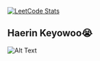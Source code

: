 [![LeetCode Stats](https://leetcard.jacoblin.cool/pyjuan91?theme=wtf&extension=contest&hide=ranking,easy-solved-count,medium-solved-count,hard-solved-count)](https://leetcard.jacoblin.cool/pyjuan91?theme=wtf&extension=contest&hide=ranking,easy-solved-count,medium-solved-count,hard-solved-count)

## Haerin Keyowoo😭

![Alt Text](https://media0.giphy.com/media/v1.Y2lkPTc5MGI3NjExczNlNWZ6MDN3OGJwb21pc2k4MHFwZzNsaHJqdjRvbmh5d3ZnNmRxZCZlcD12MV9pbnRlcm5hbF9naWZfYnlfaWQmY3Q9Zw/1nUbAmPVLRg7KIAwak/giphy.webp)
